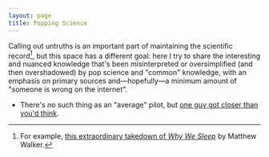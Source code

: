 ```yaml
---
layout: page
title: Popping Science
---
```


Calling out untruths is an important part of maintaining the scientific record[^sleep], but this space has a different goal: here I try to share the interesting and nuanced knowledge that's been misinterpreted or oversimplified (and then overshadowed) by pop science and "common" knowledge, with an emphasis on primary sources and—hopefully—a minimum amount of "someone is wrong on the internet".

* There's no such thing as an "average" pilot, but [one guy got closer than you'd think](/popping-science/the-average-pilot/).
<!-- * [Don't finish your antibiotics](/popping-science/antibiotics/). -->

[^sleep]: For example, [this extraordinary takedown of _Why We Sleep_](https://guzey.com/books/why-we-sleep/) by Matthew Walker.
